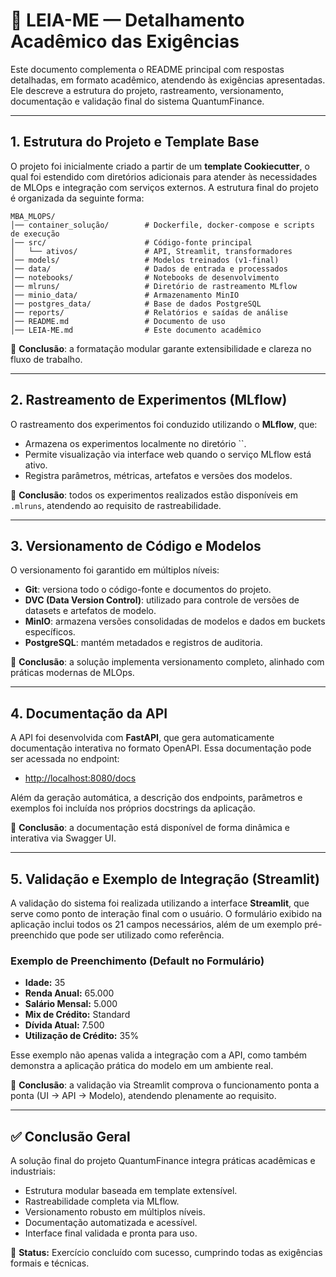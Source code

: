 # 📄 LEIA-ME — Detalhamento Acadêmico das Exigências

Este documento complementa o README principal com respostas detalhadas, em formato acadêmico, atendendo às exigências apresentadas. Ele descreve a estrutura do projeto, rastreamento, versionamento, documentação e validação final do sistema QuantumFinance.

---

## 1. **Estrutura do Projeto e Template Base**

O projeto foi inicialmente criado a partir de um **template Cookiecutter**, o qual foi estendido com diretórios adicionais para atender às necessidades de MLOps e integração com serviços externos. A estrutura final do projeto é organizada da seguinte forma:

```
MBA_MLOPS/
│── container_solução/        # Dockerfile, docker-compose e scripts de execução
│── src/                      # Código-fonte principal
│   └── ativos/               # API, Streamlit, transformadores
│── models/                   # Modelos treinados (v1-final)
│── data/                     # Dados de entrada e processados
│── notebooks/                # Notebooks de desenvolvimento
│── mlruns/                   # Diretório de rastreamento MLflow
│── minio_data/               # Armazenamento MinIO
│── postgres_data/            # Base de dados PostgreSQL
│── reports/                  # Relatórios e saídas de análise
│── README.md                 # Documento de uso
│── LEIA-ME.md                # Este documento acadêmico
```

📌 **Conclusão**: a formatação modular garante extensibilidade e clareza no fluxo de trabalho.

---

## 2. **Rastreamento de Experimentos (MLflow)**

O rastreamento dos experimentos foi conduzido utilizando o **MLflow**, que:

- Armazena os experimentos localmente no diretório ``.
- Permite visualização via interface web quando o serviço MLflow está ativo.
- Registra parâmetros, métricas, artefatos e versões dos modelos.

📌 **Conclusão**: todos os experimentos realizados estão disponíveis em `.mlruns`, atendendo ao requisito de rastreabilidade.

---

## 3. **Versionamento de Código e Modelos**

O versionamento foi garantido em múltiplos níveis:

- **Git**: versiona todo o código-fonte e documentos do projeto.
- **DVC (Data Version Control)**: utilizado para controle de versões de datasets e artefatos de modelo.
- **MinIO**: armazena versões consolidadas de modelos e dados em buckets específicos.
- **PostgreSQL**: mantém metadados e registros de auditoria.

📌 **Conclusão**: a solução implementa versionamento completo, alinhado com práticas modernas de MLOps.

---

## 4. **Documentação da API**

A API foi desenvolvida com **FastAPI**, que gera automaticamente documentação interativa no formato OpenAPI. Essa documentação pode ser acessada no endpoint:

- [http://localhost:8080/docs](http://localhost:8080/docs)

Além da geração automática, a descrição dos endpoints, parâmetros e exemplos foi incluída nos próprios docstrings da aplicação.

📌 **Conclusão**: a documentação está disponível de forma dinâmica e interativa via Swagger UI.

---

## 5. **Validação e Exemplo de Integração (Streamlit)**

A validação do sistema foi realizada utilizando a interface **Streamlit**, que serve como ponto de interação final com o usuário. O formulário exibido na aplicação inclui todos os 21 campos necessários, além de um exemplo pré-preenchido que pode ser utilizado como referência.

### **Exemplo de Preenchimento (Default no Formulário)**

- **Idade:** 35
- **Renda Anual:** 65.000
- **Salário Mensal:** 5.000
- **Mix de Crédito:** Standard
- **Dívida Atual:** 7.500
- **Utilização de Crédito:** 35%

Esse exemplo não apenas valida a integração com a API, como também demonstra a aplicação prática do modelo em um ambiente real.

📌 **Conclusão**: a validação via Streamlit comprova o funcionamento ponta a ponta (UI → API → Modelo), atendendo plenamente ao requisito.

---

## ✅ Conclusão Geral

A solução final do projeto QuantumFinance integra práticas acadêmicas e industriais:

- Estrutura modular baseada em template extensível.
- Rastreabilidade completa via MLflow.
- Versionamento robusto em múltiplos níveis.
- Documentação automatizada e acessível.
- Interface final validada e pronta para uso.

📌 **Status:** Exercício concluído com sucesso, cumprindo todas as exigências formais e técnicas.


